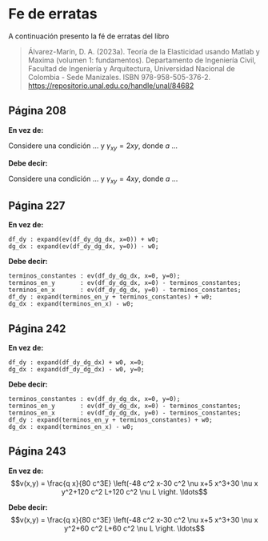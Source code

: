 # Fe de erratas

A continuación presento la fé de erratas del libro

> Álvarez-Marín, D. A. (2023a). Teoría de la Elasticidad usando Matlab y Maxima (volumen 1: fundamentos). Departamento de Ingeniería Civil, Facultad de Ingeniería y Arquitectura, Universidad Nacional de Colombia - Sede Manizales. ISBN 978-958-505-376-2. https://repositorio.unal.edu.co/handle/unal/84682


## Página 208

**En vez de:**

Considere una condición ... y $\gamma_{xy} = 2xy$, donde $a$ ...

**Debe decir:**

Considere una condición ... y $\gamma_{xy} = 4xy$, donde $a$ ...

## Página 227

**En vez de:**
```
df_dy : expand(ev(df_dy_dg_dx, x=0)) + w0;
dg_dx : expand(ev(df_dy_dg_dx, y=0)) - w0;
```

**Debe decir:**
```
terminos_constantes : ev(df_dy_dg_dx, x=0, y=0);
terminos_en_y       : ev(df_dy_dg_dx, x=0) - terminos_constantes;
terminos_en_x       : ev(df_dy_dg_dx, y=0) - terminos_constantes;
df_dy : expand(terminos_en_y + terminos_constantes) + w0;
dg_dx : expand(terminos_en_x) - w0;
```

## Página 242

**En vez de:**
```
df_dy : expand(df_dy_dg_dx) + w0, x=0;
dg_dx : expand(df_dy_dg_dx) - w0, y=0;
```

**Debe decir:**
```
terminos_constantes : ev(df_dy_dg_dx, x=0, y=0);
terminos_en_y       : ev(df_dy_dg_dx, x=0) - terminos_constantes;
terminos_en_x       : ev(df_dy_dg_dx, y=0) - terminos_constantes;
df_dy : expand(terminos_en_y + terminos_constantes) + w0;
dg_dx : expand(terminos_en_x) - w0;
```

## Página 243

**En vez de:**
$$v(x,y) = \frac{q x}{80 c^3E} \left(-48 c^2 x-30 c^2 \nu x+5 x^3+30 \nu x y^2+120 c^2 L+120 c^2 \nu L \right. \ldots$$

**Debe decir:**
$$v(x,y) = \frac{q x}{80 c^3E} \left(-48 c^2 x-30 c^2 \nu x+5 x^3+30 \nu x y^2+60 c^2 L+60 c^2 \nu L \right. \ldots$$

